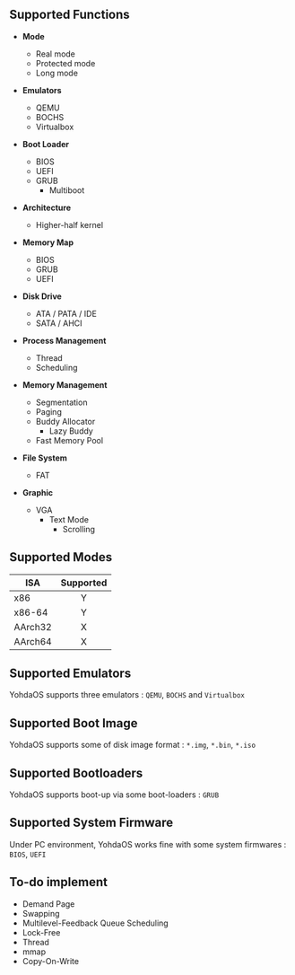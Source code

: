 ## Supported Functions
* **Mode**
    * Real mode
    * Protected mode
    * Long mode

* **Emulators**
   * QEMU
   * BOCHS
   * Virtualbox
     
* **Boot Loader**
    * BIOS
    * UEFI
    * GRUB
       * Multiboot 
* **Architecture**
    * Higher-half kernel

* **Memory Map**
    * BIOS
    * GRUB
    * UEFI

* **Disk Drive**
    * ATA / PATA / IDE
    * SATA / AHCI

* **Process Management**
    * Thread
    * Scheduling

* **Memory Management**
    * Segmentation
    * Paging
    * Buddy Allocator
       * Lazy Buddy   
    * Fast Memory Pool
* **File System**
  * FAT
* **Graphic**
  * VGA
     * Text Mode
        * Scrolling   
  
## Supported Modes

| ISA  | Supported |
| ------------- |:-------------:|
| x86      | Y     |
| x86-64      | Y     |
| AArch32 | X |
| AArch64 | X |

## Supported Emulators

YohdaOS supports three emulators : `QEMU`, `BOCHS` and `Virtualbox`


## Supported Boot Image
YohdaOS supports some of disk image format : `*.img`, `*.bin`, `*.iso`


## Supported Bootloaders

YohdaOS supports boot-up via some boot-loaders : `GRUB`

## Supported System Firmware
Under PC environment, YohdaOS works fine with some system firmwares  : `BIOS`, `UEFI`

## To-do implement
- Demand Page
- Swapping
- Multilevel-Feedback Queue Scheduling
- Lock-Free
- Thread
- mmap
- Copy-On-Write
